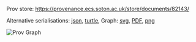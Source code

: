 
Prov store: https://provenance.ecs.soton.ac.uk/store/documents/82143/

Alternative serialisations: [json](https://provenance.ecs.soton.ac.uk/store/documents/82143.json), [turtle](https://provenance.ecs.soton.ac.uk/store/documents/82143.ttl),
Graph: [svg](https://provenance.ecs.soton.ac.uk/store/documents/82143.svg), [PDF](https://provenance.ecs.soton.ac.uk/store/documents/82143.pdf), [png](https://provenance.ecs.soton.ac.uk/store/documents/82143.png)

![Prov Graph](https://provenance.ecs.soton.ac.uk/store/documents/82143.png)

        